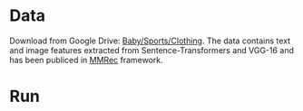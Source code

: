 # Data
Download from Google Drive: [Baby/Sports/Clothing](https://drive.google.com/drive/folders/1BxObpWApHbGx9jCQGc8z52cV3t9_NE0f). The data contains text and image features extracted from Sentence-Transformers and VGG-16 and has been publiced in [MMRec](https://github.com/enoche/MMRec) framework.

# Run
